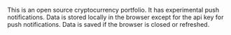 This is an open source cryptocurrency portfolio. It has experimental push notifications. Data is stored locally in the browser except for the api key for push notifications. Data is saved if the browser is closed or refreshed.
